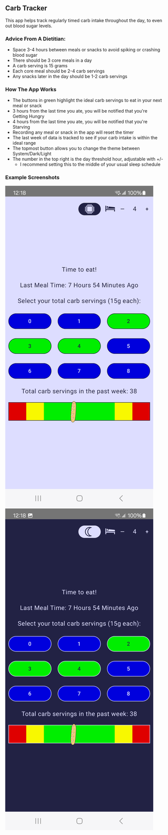 ## Carb Tracker

This app helps track regularly timed carb intake throughout the day, to even out blood sugar levels.

### Advice From A Dietitian:
* Space 3-4 hours between meals or snacks to avoid spiking or crashing blood sugar
* There should be 3 core meals in a day
* A carb serving is 15 grams
* Each core meal should be 2-4 carb servings
* Any snacks later in the day should be 1-2 carb servings

### How The App Works
* The buttons in green highlight the ideal carb servings to eat in your next meal or snack
* 3 hours from the last time you ate, you will be notified that you're Getting Hungry
* 4 hours from the last time you ate, you will be notified that you're Starving
* Recording any meal or snack in the app will reset the timer
* The last week of data is tracked to see if your carb intake is within the ideal range
* The topmost button allows you to change the theme between System/Dark/Light
* The number in the top right is the day threshold hour, adjustable with +/-
  * I recommend setting this to the middle of your usual sleep schedule

### Example Screenshots
![Light Theme For App](CarbTrackerLight.png)
![Dark Theme For App](CarbTrackerDark.png)
